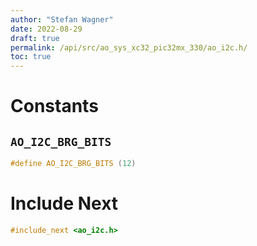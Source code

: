 ```yaml
---
author: "Stefan Wagner"
date: 2022-08-29
draft: true
permalink: /api/src/ao_sys_xc32_pic32mx_330/ao_i2c.h/
toc: true
---
```


# Constants

## `AO_I2C_BRG_BITS`

```c
#define AO_I2C_BRG_BITS (12)
```

# Include Next

```c
#include_next <ao_i2c.h>
```
